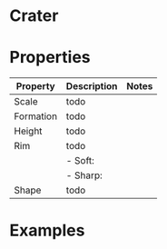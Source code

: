# Crater


# Properties


| Property | Description | Notes | 
| -------- | ----------- | ----- |
| Scale | todo | |
| Formation | todo | |
| Height | todo | |
| Rim | todo | |
| | - Soft: <desc> | |
| | - Sharp: <desc> | |
| Shape | todo | |




# Examples

